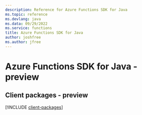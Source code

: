 ```yaml
---
description: Reference for Azure Functions SDK for Java
ms.topic: reference
ms.devlang: java
ms.data: 09/29/2022
ms.service: functions
title: Azure Functions SDK for Java
author: joshfree
ms.author: jfree
---
```

# Azure Functions SDK for Java - preview

## Client packages - preview
[!INCLUDE [client-packages](functions-client-index.md)]